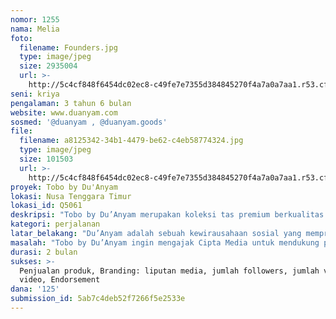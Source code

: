 ```yaml
---
nomor: 1255
nama: Melia
foto:
  filename: Founders.jpg
  type: image/jpeg
  size: 2935004
  url: >-
    http://5c4cf848f6454dc02ec8-c49fe7e7355d384845270f4a7a0a7aa1.r53.cf2.rackcdn.com/c31dfd2a-d484-4a84-9a29-b9d8adcd7727/Founders.jpg
seni: kriya
pengalaman: 3 tahun 6 bulan
website: www.duanyam.com
sosmed: '@duanyam , @duanyam.goods'
file:
  filename: a8125342-34b1-4479-be62-c4eb58774324.jpg
  type: image/jpeg
  size: 101503
  url: >-
    http://5c4cf848f6454dc02ec8-c49fe7e7355d384845270f4a7a0a7aa1.r53.cf2.rackcdn.com/d0a692e5-8334-479b-83c8-50a8c1949b4a/a8125342-34b1-4479-be62-c4eb58774324.jpg
proyek: Tobo by Du'Anyam
lokasi: Nusa Tenggara Timur
lokasi_id: Q5061
deskripsi: "Tobo by Du’Anyam merupakan koleksi tas premium berkualitas tinggi dibuat dengan material yang ramah lingkungan, yaitu anyaman daun lontar dari NTT,  bambu apus dari Jawa Barat, serta kain  dengan pewarnaan organik sebagai material yang melapisi bagian dalam setiap tas.  Anyaman daun lontar dibuat oleh kelompok ibu- ibu dampingan Du’Anyam, dimana para ibu mendapatkan penghasilan tambahan melalui kegiatan menganyam. \r\n\r\nJenis tas yang dirilis: \r\n\r\n1.\tMinaudiere\r\n \r\n\t Dimensi  18cm x 3cm x 10cm\r\n\r\n mengutamakan bentuk konsep clean dan simple yang akan cocok dengan any fashion style, baik itu digunakan day and night. Dengan mengaplikasikan bentuk rounded dapat memberikan kemudahan dan kenyamanan dalam menggenggam minaudiere.  \r\n\r\n2.\tStatement Bag\r\n Dimensi : diameter 15cm, tinggi 22 cm.\r\n terinspirasi dari bentuk bakul tradisional yang biasa digunakan sehari-hari sebagai wadah atau penyimpanan nasi di Indonesia. \r\n\r\nMinaudiere dan Statement Bag memiliki signature aksesoris yang sama dan setiap desain terinspirasi dari keindahan alam dan budaya Pulau Flores. Untuk handle pada Minaudiere dan Statement Bag memiliki signature yang mengambil inspirasi dari Flores dengan kekayaan alamnya yang memiliki beragam pegunungan. Hal ini diaplikasikan dalam bentuk handle kurva seperti lembah di pegunungan. Kuncian pada minaudiere dan Statement Bag menggunakan bentuk kerucut yang terinspirasi dari rumah adat yang berada di Pulau Flores, Nusa Tenggara Timur. \r\n\r\n"
kategori: perjalanan
latar_belakang: "Du’Anyam adalah sebuah kewirausahaan sosial yang memproduksi dan memasarkan produk kerajinan anyaman, guna memberdayakan perempuan secara ekonomi dan meningkatkan kesehatan ibu dan anak di daerah terpencil Indonesia.. Du’Anyam memberikan alternatif sumber pendapatan lain kepada kelompok perempuan melalui keterampilan menganyam, yang merupakan tradisi lokal yang diturunkan dari satu generasi ke generasi berikutnya, dengan memberikan arahan desain dan akses pasar untuk produk kerajinan anyaman tersebut.\r\n\r\nSaat ini, Du’Anyam memberdayakan 450 perempuan di 17 desa di Flores Timur, Nusa Tenggara Timur dan telah meningkatkan pendapatan mereka sebesar 40%. \r\nDu’Anyam memulai bisnisnya pada 2015, menjual produk hotel amenities dan corporate souvenirs seperti sandal hotel, tas pantai, premium goodie bag, notes / agenda dan laptop / tablet sleeves ke Luxury Hotels dan Perusahaan di Bali dan Jakarta, dengan tujuan untuk mendapatkan pesanan dalam jumlah besar dan berulang. \r\nPada 2017, Du’Anyam mulai memasuki pasar retail, berkolaborasi dengan fashion designer dan brand Indonesia seperti Cotton Ink, Contempo, dan Impromptu di JFW 2017. Du’Anyam meluncurkan koleksi tas, dompet dan aksesoris, menggabungkan material anyaman dengan desain modern, sehingga sesuai dengan selera pasar. Melihat potensi pasar industri fashion yang terus bertumbuh, tahun ini Du’Anyam akan merilis koleksi premium tas tangan, menggunakan material ramah lingkungan dan dibuat secara etis, bernama Tobo by Du’Anyam. \r\n"
masalah: "Tobo by Du’Anyam ingin mengajak Cipta Media untuk mendukung pemasaran produk kerajinan lokal dengan desain modern yang ethical dan ramah lingkungan, guna meningkatkan nutrisi dan kesehatan ibu dan anak di Flores Timur, melalui pembuatan video kampanye dan photoshoot sebagai sarananya. Dari hasil penjualan produk, Tobo by Du’Anyam akan memberikan giveback Rp 100,000 (Seratus ribu rupiah) kepada perempuan penganyam di Flores, yang akan digunakan untuk program peningkatan nutrisi. Dengan memberikan dukungan ini, Cipta Media secara tidak langsung membantu Du’Anyam dalam pemberdayaan dan peningkatan kesehatan ibu dan anak di Flores Timur. \r\n\r\nTujuan dari pembuatan video kampanye dan photoshoot yang dilakukan bersama Cipta Media, antara lain adalah sebagai berikut:\r\n\r\n➢\tMendukung program pemberdayaan perempuan dan peningkatan kesehatan ibu dan anak di Flores Timur, NTT\r\n➢\tMendukung penggunaan produk kerajinan lokal dengan desain modern yang dibuat secara ethical dan ramah lingkungan\r\n➢\tMengangkat kearifan lokal dan promosi kebudayaan kerajinan anyaman Indonesia di skala nasional dan internasional, melalui peningkatan desain produk anyaman yang kreatif dan inovatif\r\n\r\n"
durasi: 2 bulan
sukses: >-
  Penjualan produk, Branding: liputan media, jumlah followers, jumlah view
  video, Endorsement 
dana: '125'
submission_id: 5ab7c4deb52f7266f5e2533e
---
```

